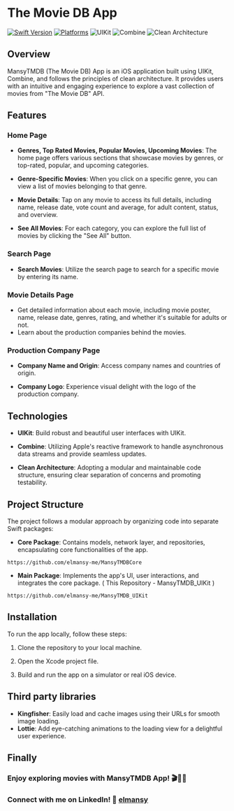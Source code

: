 
# The Movie DB App

[![Swift Version](https://img.shields.io/badge/Swift-5.0-orange.svg)](https://swift.org/)
[![Platforms](https://img.shields.io/badge/Platforms-iOS-lightgrey.svg)](https://developer.apple.com/swift/)
![UIKit](https://img.shields.io/badge/UIKit-gray)
![Combine](https://img.shields.io/badge/Combine-%E2%9C%94-brightgreen)
![Clean Architecture](https://img.shields.io/badge/Clean%20Architecture-%E2%9C%94-brightgreen)

## Overview

MansyTMDB (The Movie DB) App is an iOS application built using UIKit, Combine, and follows the principles of clean architecture. It provides users with an intuitive and engaging experience to explore a vast collection of movies from "The Movie DB" API.

## Features

### Home Page

- **Genres, Top Rated Movies, Popular Movies, Upcoming Movies**: The home page offers various sections that showcase movies by genres, or top-rated, popular, and upcoming categories.

- **Genre-Specific Movies**: When you click on a specific genre, you can view a list of movies belonging to that genre.

- **Movie Details**: Tap on any movie to access its full details, including name, release date, vote count and average, for adult content, status, and overview.

- **See All Movies**: For each category, you can explore the full list of movies by clicking the "See All" button.

### Search Page

- **Search Movies**: Utilize the search page to search for a specific movie by entering its name.

### Movie Details Page

- Get detailed information about each movie, including movie poster, name, release date, genres, rating, and whether it's suitable for adults or not.
- Learn about the production companies behind the movies.

### Production Company Page

- **Company Name and Origin**: Access company names and countries of origin.

- **Company Logo**: Experience visual delight with the logo of the production company.


## Technologies

- **UIKit**: Build robust and beautiful user interfaces with UIKit.

- **Combine**: Utilizing Apple's reactive framework to handle asynchronous data streams and provide seamless updates.

- **Clean Architecture**: Adopting a modular and maintainable code structure, ensuring clear separation of concerns and promoting testability.

## Project Structure

The project follows a modular approach by organizing code into separate Swift packages:

- **Core Package**: Contains models, network layer, and repositories, encapsulating core functionalities of the app.
```
https://github.com/elmansy-me/MansyTMDBCore
```

- **Main Package**: Implements the app's UI, user interactions, and integrates the core package. ( This Repository - MansyTMDB_UIKit )
```
https://github.com/elmansy-me/MansyTMDB_UIKit
```

## Installation

To run the app locally, follow these steps:

1. Clone the repository to your local machine.

2. Open the Xcode project file.

3. Build and run the app on a simulator or real iOS device.

## Third party libraries

- **Kingfisher**: Easily load and cache images using their URLs for smooth image loading.
- **Lottie**: Add eye-catching animations to the loading view for a delightful user experience.

## Finally

### Enjoy exploring movies with MansyTMDB App! 🎬🍿🎉
### Connect with me on LinkedIn! 🔗 [elmansy](https://linkedin.com/in/elmansy)

```
